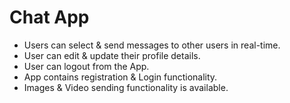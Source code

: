 # Chat App

- Users can select & send messages to other users in real-time.
- User can edit & update their profile details.
- User can logout from the App.
- App contains registration & Login functionality.
- Images & Video sending functionality is available.
